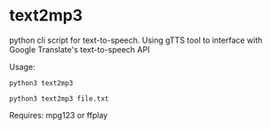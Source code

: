 # text2mp3
python cli script for text-to-speech. Using gTTS  tool to interface with Google Translate's text-to-speech API  

Usage:
```
python3 text2mp3
```
```
python3 text2mp3 file.txt
```

Requires: mpg123 or ffplay
